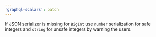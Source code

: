 ```yaml
---
'graphql-scalars': patch
---
```


If JSON serializer is missing for `BigInt` use `number` serialization for safe integers and `string`
for unsafe integers by warning the users.

